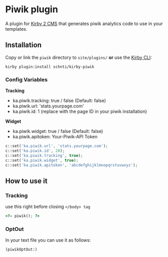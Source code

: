 # Piwik plugin

A plugin for [Kirby 2 CMS](http://getkirby.com) that generates piwik analytics code to use in your templates.

## Installation

Copy or link the `piwik` directory to `site/plugins/` **or** use the [Kirby CLI](https://github.com/getkirby/cli):

```
kirby plugin:install schnti/kirby-piwik
```

### Config Variables

**Tracking**
* ka.piwik.tracking: true / false (Default: false)
* ka.piwik.url: 'stats.yourpage.com'
* ka.piwik.id: 1 (replace with the page ID in your piwik installation)

**Widget**
* ka.piwik.widget: true / false (Default: false)
* ka.piwik.apitoken: Your-Piwik-API Token

```php
c::set('ka.piwik.url', 'stats.yourpage.com');
c::set('ka.piwik.id', 28);
c::set('ka.piwik.tracking', true);
c::set('ka.piwik.widget', true);
c::set('ka.piwik.apitoken', 'abcdefghijklmnopqrstuvwxyz');
```

## How to use it

### Tracking

use this right before closing `</body> tag`

```php
<?= piwik(); ?>
```

### OptOut

In your text file you can use it as follows:

```
(piwikOptOut:)
```